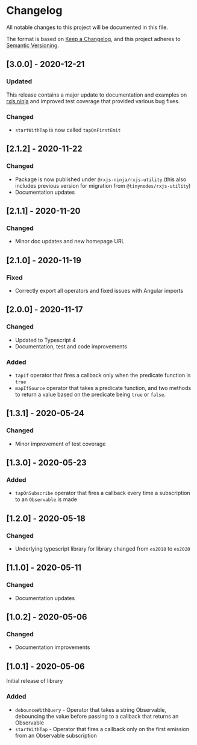 # Changelog

All notable changes to this project will be documented in this file.

The format is based on [Keep a Changelog](https://keepachangelog.com/en/1.0.0/),
and this project adheres to [Semantic Versioning](https://semver.org/spec/v2.0.0.html).

## [3.0.0] - 2020-12-21

### Updated

This release contains a major update to documentation and examples on [rxjs.ninja](https://rxjs.ninja) and improved test
coverage that provided various bug fixes.

### Changed

- `startWithTap` is now called `tapOnFirstEmit`

## [2.1.2] - 2020-11-22

### Changed

- Package is now published under `@rxjs-ninja/rxjs-utility` (this also includes previous version for migration from `@tinynodes/rxjs-utility`)
- Documentation updates

## [2.1.1] - 2020-11-20

### Changed

- Minor doc updates and new homepage URL

## [2.1.0] - 2020-11-19

### Fixed

- Correctly export all operators and fixed issues with Angular imports

## [2.0.0] - 2020-11-17

### Changed

- Updated to Typescript 4
- Documentation, test and code improvements

### Added

- `tapIf` operator that fires a callback only when the predicate function is `true`
- `mapIfSource` operator that takes a predicate function, and two methods to return a value based on the predicate being `true` or `false`.

## [1.3.1] - 2020-05-24

### Changed

- Minor improvement of test coverage

## [1.3.0] - 2020-05-23

### Added

- `tapOnSubscribe` operator that fires a callback every time a subscription to an `Observable` is made

## [1.2.0] - 2020-05-18

### Changed

- Underlying typescript library for library changed from `es2018` to `es2020`

## [1.1.0] - 2020-05-11

### Changed

- Documentation updates

## [1.0.2] - 2020-05-06

### Changed

- Documentation improvements

## [1.0.1] - 2020-05-06

Initial release of library

### Added

- `debounceWithQuery` - Operator that takes a string Observable, debouncing the value before passing to a callback that returns an Observable
- `startWithTap` - Operator that fires a callback only on the first emission from an Observable subscription
